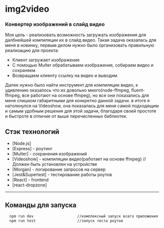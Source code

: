# img2video

### Конвертер изображений в слайд видео

Моя цель - реализовать возможность загружать изображения для далбнейшей компиляции их в слайд видео.
Такая задача оказалась для меня в новинку, первым делом нужно было организовать правильную реализацию для проекта:

- Клиент загружает изображение
- С помощью Multer обрабатываем изображения, собираем видео и сохраняем
- Возвращаем клиенту ссылку на видео и выводим

Далее нужно было найти инструмент для компиляции видео, к удивлению оказалось что их довольно много(node-ffmpeg, fluent-ffmpeg, все работают на основе ffmpeg), но все они показались для меня слишком габаритными для конкретно данной задачи. в итоге я натолкнулся на Videoshow, она показалась для меня самой подходящим и самым удобным решения для этой задачи, благодаря своей простоте и быстроте в отличие от выше перечисленных библиотек.

## Стэк технологий
- [Node.js]
- [Express] - роутинг
- [Multer] - сохранения изображений
- [Videoshow] - компиляции видео(работает на основе ffmpeg) //Должен быть установлен на устройстве
- [Morgan] - логирование запросов на сервер
- [Jest&Supertest] - тестирование работы роутов
- [React] - frontend
- [react-dropzone]

***
## Команды для запуска 
```sh
  npm run dev                    //комплексный запуск всего приложения
  npm run test                   //запуск теста роутов
```

